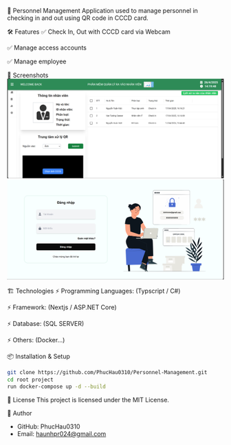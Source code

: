 🚀 Personnel Management
Application used to manage personnel in checking in and out using QR code in CCCD card.

🛠️ Features
✅ Check In, Out with CCCD card via Webcam

✅ Manage access accounts

✅ Manage employee

📸 Screenshots
![Home Page](home-page.png)
![Login Page](login-page.png)

🏗️ Technologies
⚡ Programming Languages: (Typscript / C#)

⚡ Framework: (Nextjs / ASP.NET Core)

⚡ Database: (SQL SERVER)

⚡ Others: (Docker...)

📦 Installation & Setup

``` bash
git clone https://github.com/PhucHau0310/Personnel-Management.git
cd root project
run docker-compose up -d --build
```

📜 License
This project is licensed under the MIT License.

👤 Author
- GitHub: PhucHau0310
- Email: haunhpr024@gmail.com
